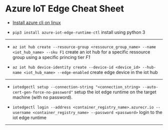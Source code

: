 # Azure IoT Edge Cheat Sheet

- [Install azure cli on linux](https://docs.microsoft.com/fr-fr/cli/azure/install-azure-cli-apt?view=azure-cli-latest)

- `pip3 install azure-iot-edge-runtime-ctl` install using python 3

-------------

- `az iot hub create --resource-group <ressource_group_name> --name <iot_hub_name> --sku F1` create an iot hub for a specific ressource group using a specific princing tier *F1*

- `az iot hub device-identity create --device-id <device_id> --hub-name <iot_hub_name> --edge-enabled` create edge device in the iot hub

-------------

- `iotedgectl setup --connection-string "<connection_string> --auto-cert-gen-force-no-password"` setup the iot edge runtime on the target machine (with no password). 

- `iotedgectl login --address <container_registry_name>.azurecr.io --username <container_registry_name> --password <password>` login to the iot edge runtime

---------